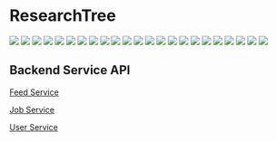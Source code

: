 # ResearchTree
![](./Doc/Slides/Slide1.png)
![](./Doc/Slides/Slide2.png)
![](./Doc/Slides/Slide3.png)
![](./Doc/Slides/Slide4.png)
![](./Doc/Slides/Slide5.png)
![](./Doc/Slides/Slide6.png)
![](./Doc/Slides/Slide7.png)
![](./Doc/Slides/Slide8.png)
![](./Doc/Slides/Slide9.png)
![](./Doc/Slides/Slide10.png)
![](./Doc/Slides/Slide11.png)
![](./Doc/Slides/Slide12.png)
![](./Doc/Slides/Slide13.png)
![](./Doc/Slides/Slide14.png)
![](./Doc/Slides/Slide15.png)
![](./Doc/Slides/Slide16.png)
![](./Doc/Slides/Slide17.png)
![](./Doc/Slides/Slide18.png)
![](./Doc/Slides/Slide19.png)
![](./Doc/Slides/Slide20.png)
![](./Doc/Slides/Slide21.png)
![](./Doc/Slides/Slide22.png)
![](./Doc/Slides/Slide23.png)

## Backend Service API
[Feed Service](./Doc/FeedService.md)

[Job Service](./Doc/JobService.md)

[User Service](./Doc/UserService.md)